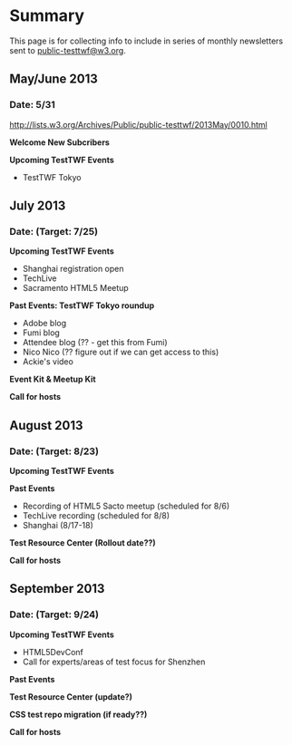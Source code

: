 # Summary
This page is for collecting info to include in series of monthly newsletters sent to [public-testtwf@w3.org](http://lists.w3.org/Archives/Public/public-testtwf/).

## May/June 2013
### Date: 5/31
http://lists.w3.org/Archives/Public/public-testtwf/2013May/0010.html

**Welcome New Subcribers**

**Upcoming TestTWF Events**
* TestTWF Tokyo

## July 2013 
### Date: (Target: 7/25)

**Upcoming TestTWF Events**
* Shanghai registration open
* TechLive
* Sacramento HTML5 Meetup

**Past Events: TestTWF Tokyo roundup**
* Adobe blog
* Fumi blog
* Attendee blog (?? - get this from Fumi)
* Nico Nico (?? figure out if we can get access to this)
* Ackie's video 

**Event Kit & Meetup Kit**

**Call for hosts**

## August 2013
### Date: (Target: 8/23)

**Upcoming TestTWF Events**

**Past Events**
* Recording of HTML5 Sacto meetup (scheduled for 8/6)
* TechLive recording (scheduled for 8/8)
* Shanghai (8/17-18)

**Test Resource Center (Rollout date??)**

**Call for hosts**

## September 2013
### Date: (Target: 9/24)

**Upcoming TestTWF Events**
* HTML5DevConf
* Call for experts/areas of test focus for Shenzhen

**Past Events**

**Test Resource Center (update?)**

**CSS test repo migration (if ready??)**

**Call for hosts**
